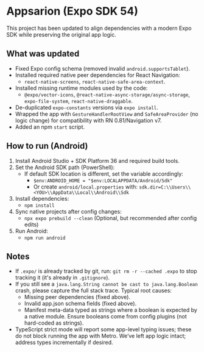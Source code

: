 # Appsarion (Expo SDK 54)

This project has been updated to align dependencies with a modern Expo SDK while preserving the original app logic.

## What was updated
- Fixed Expo config schema (removed invalid `android.supportsTablet`).
- Installed required native peer dependencies for React Navigation:
  - `react-native-screens`, `react-native-safe-area-context`.
- Installed missing runtime modules used by the code:
  - `@expo/vector-icons`, `@react-native-async-storage/async-storage`, `expo-file-system`, `react-native-draggable`.
- De-duplicated `expo-constants` versions via `expo install`.
- Wrapped the app with `GestureHandlerRootView` and `SafeAreaProvider` (no logic change) for compatibility with RN 0.81/Navigation v7.
- Added an npm `start` script.

## How to run (Android)
1. Install Android Studio + SDK Platform 36 and required build tools.
2. Set the Android SDK path (PowerShell):
   - If default SDK location is different, set the variable accordingly:
     - `$env:ANDROID_HOME = "$env:LOCALAPPDATA/Android/Sdk"`
     - Or create `android/local.properties` with: `sdk.dir=C:\\Users\\<YOU>\\AppData\\Local\\Android\\Sdk`
3. Install dependencies:
   - `npm install`
4. Sync native projects after config changes:
   - `npx expo prebuild --clean` (Optional, but recommended after config edits)
5. Run Android:
   - `npm run android`

## Notes
- If `.expo/` is already tracked by git, run: `git rm -r --cached .expo` to stop tracking it (it's already in `.gitignore`).
- If you still see a `java.lang.String cannot be cast to java.lang.Boolean` crash, please capture the full stack trace. Typical root causes:
  - Missing peer dependencies (fixed above).
  - Invalid app.json schema fields (fixed above).
  - Manifest meta-data typed as strings where a boolean is expected by a native module. Ensure booleans come from config plugins (not hard-coded as strings).
- TypeScript strict mode will report some app-level typing issues; these do not block running the app with Metro. We’ve left app logic intact; address types incrementally if desired.
